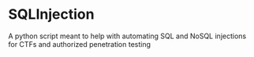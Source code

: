 # SQLInjection
A python script meant to help with automating SQL and NoSQL injections for CTFs and authorized penetration testing
